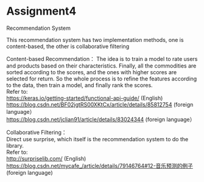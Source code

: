 # Assignment4
Recommendation System

This recommendation system has two implementation methods, one is content-based, the other is collaborative filtering

Content-based Recommendation：
The idea is to train a model to rate users and products based on their characteristics. Finally, all the commodities are sorted according to the scores, and the ones with higher scores are selected for return.
So the whole process is to refine the features according to the data, then train a model, and finally rank the scores.<br/>
Refer to:<br/>
https://keras.io/getting-started/functional-api-guide/ (English)<br/>
https://blog.csdn.net/BF02jgtRS00XKtCx/article/details/85812754 (foreign language）<br/>
https://blog.csdn.net/jclian91/article/details/83024344 (foreign language）

Collaborative Filtering：<br/>
Direct use surprise, which itself is the recommendation system to do the library.<br/>
Refer to: <br/>
http://surpriselib.com/ (English)<br/>
https://blog.csdn.net/mycafe_/article/details/79146764#12-音乐预测的例子 (foreign language) <br/>

